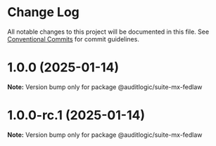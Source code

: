 # Change Log

All notable changes to this project will be documented in this file.
See [Conventional Commits](https://conventionalcommits.org) for commit guidelines.

# 1.0.0 (2025-01-14)

**Note:** Version bump only for package @auditlogic/suite-mx-fedlaw





# 1.0.0-rc.1 (2025-01-14)

**Note:** Version bump only for package @auditlogic/suite-mx-fedlaw
